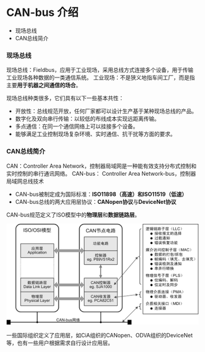 # CAN-bus 介绍

* 现场总线
* CAN总线简介

### 现场总线

现场总线：Fieldbus，应用于工业现场，采用总线方式连接多个设备，用于传输工业现场各种数据的一类通信系统。
工业现场：不是狭义地指车间工厂，而是指主要**用于机器之间通信的场合**。

现场总线种类很多，它们具有以下一些基本共性：

* 开放性：总线规范开放，任何厂家都可以设计生产基于某种现场总线的产品。
* 数字化及双向串行传输：以较低的布线成本实现远距离传输。
* 多点通信：在同一个通信网络上可以挂接多个设备。
* 能够满足工业控制现场复杂环境、实时通信、抗干扰等方面的要求。

### CAN总线简介

CAN：Controller Area Network，控制器局域网是一种能有效支持分布式控制和实时控制的串行通讯网络。
CAN-bus： Controller Area Network-bus，控制器局域网总线技术

* CAN-bus被制定成为国际标准：**ISO11898（高速）**和**ISO11519（低速）**
* CAN-bus总线的两大应用层协议：**CANopen协议**与**DeviceNet协议**

CAN-bus规范定义了ISO模型中的**物理层**和**数据链路层**。

![CAN-bus的ISO模型](../images/CAN-1.1.jpg)

一些国际组织定义了应用层，如CiA组织的CANopen、ODVA组织的DeviceNet等，也有一些用户根据需求自行设计应用层。
